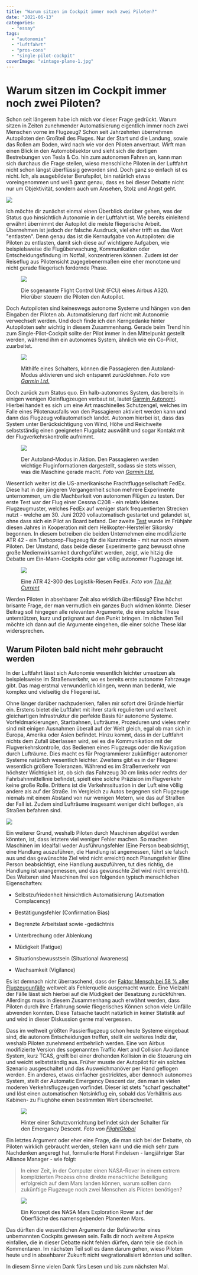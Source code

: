 ```yaml
---
title: "Warum sitzen im Cockpit immer noch zwei Piloten?"
date: "2021-06-13"
categories: 
  - "essay"
tags: 
  - "autonomie"
  - "luftfahrt"
  - "pros-cons"
  - "single-pilot-cockpit"
coverImage: "vintage-plane-1.jpg"
---
```


# Warum sitzen im Cockpit immer noch zwei Piloten?

Schon seit längerem habe ich mich vor dieser Frage gedrückt. Warum sitzen in Zeiten zunehmender Automatisierung eigentlich immer noch zwei Menschen vorne im Flugzeug? Schon seit Jahrzehnten übernehmen Autopiloten den Großteil des Fluges. Nur der Start und die Landung, sowie das Rollen am Boden, wird nach wie vor den Piloten anvertraut. Wirft man einen Blick in den Automobilsektor und sieht sich die dortigen Bestrebungen von Tesla & Co. hin zum autonomen Fahren an, kann man sich durchaus die Frage stellen, wieso menschliche Piloten in der Luftfahrt nicht schon längst überflüssig geworden sind. Doch ganz so einfach ist es nicht. Ich, als ausgebildeter Berufspilot, bin natürlich etwas voreingenommen und weiß ganz genau, dass es bei dieser Debatte nicht nur um Objektivität, sondern auch um Ansehen, Stolz und Angst geht.

<!--more-->

![](/img/blog/DSC_0952-1024x576.jpg)

Ich möchte dir zunächst einmal einen Überblick darüber gehen, was der Status quo hinsichtlich Autonomie in der Luftfahrt ist. Wie bereits einleitend erwähnt übernimmt der Autopilot die meiste fliegerische Arbeit. Übernehmen ist jedoch der falsche Ausdruck, viel eher trifft es das Wort "entlasten". Denn genau das ist die Kernaufgabe von Autopiloten: die Piloten zu entlasten, damit sich diese auf wichtigere Aufgaben, wie beispielsweise die Flugüberwachung, Kommunikation oder Entscheidungsfindung im Notfall, konzentrieren können. Zudem ist der Reiseflug aus Pilotensicht zugegebenermaßen eine eher monotone und nicht gerade fliegerisch fordernde Phase.

<figure>

![](/img/blog/Autopilot-1024x576.jpg)

<figcaption>

Die sogenannte Flight Control Unit (FCU) eines Airbus A320. Hierüber steuern die Piloten den Autopilot.

</figcaption>

</figure>

Doch Autopiloten sind keineswegs autonome Systeme und hängen von den Eingaben der Piloten ab. Automatisierung darf nicht mit Autonomie verwechselt werden. Und doch finde ich den Kerngedanke hinter Autopiloten sehr wichtig in diesem Zusammenhang. Gerade beim Trend hin zum Single-Pilot-Cockpit sollte der Pilot immer in den Mittelpunkt gestellt werden, während ihm ein autonomes System, ähnlich wie ein Co-Pilot, zuarbeitet.

<figure>

![](/img/blog/garmin-autoland.jpg)

<figcaption>

Mithilfe eines Schalters, können die Passagieren den Autoland-Modus aktivieren und sich entspannt zurücklehnen. _Foto von [Garmin Ltd.](https://discover.garmin.com/de-DE/autonomi/)_

</figcaption>

</figure>

Doch zurück zum Status quo. Ein halb-autonomes System, das bereits in einigen wenigen Kleinflugzeugen verbaut ist, lautet [Garmin Autonomí](https://discover.garmin.com/de-DE/autonomi/). Hierbei handelt es sich um eine Art maschinelles Schutzengel, welches im Falle eines Pilotenausfalls von den Passagieren aktiviert werden kann und dann das Flugzeug vollautomatisch landet. Autonom hierbei ist, dass das System unter Berücksichtigung von Wind, Höhe und Reichweite selbstständig einen geeigneten Flugplatz auswählt und sogar Kontakt mit der Flugverkehrskontrolle aufnimmt.

<figure>

![](/img/blog/autoland-activation-1024x657.jpg)

<figcaption>

Der Autoland-Modus in Aktion. Den Passagieren werden wichtige Fluginformationen dargestellt, sodass sie stets wissen, was die Maschine gerade macht. _Foto von [Garmin Ltd.](https://discover.garmin.com/de-DE/autonomi/)_

</figcaption>

</figure>

Wesentlich weiter ist die US-amerikanische Frachtfluggesellschaft FedEx. Diese hat in der jüngeren Vergangenheit schon mehrere Experimente unternommen, um die Machbarkeit von autonomen Flügen zu testen. Der erste Test war der Flug einer Cessna C208 - ein relativ kleines Flugzeugmuster, welches FedEx auf weniger stark frequentierten Strecken nutzt - welche am 30. Juni 2020 vollautomatisch gestartet und gelandet ist, ohne dass sich ein Pilot an Board befand. Der zweite [Test](https://theaircurrent.com/technology/fedex-and-sikorsky-quietly-begin-single-pilot-tests-for-cargo-airliners/) wurde im Frühjahr diesen Jahres in Kooperation mit dem Helikopter-Hersteller Sikorsky begonnen. In diesem betreiben die beiden Unternehmen eine modifizierte ATR 42 - ein Turboprop-Flugzeug für die Kurzstrecke - mit nur noch einem Piloten. Der Umstand, dass beide dieser Experimente ganz bewusst ohne große Medienwirksamkeit durchgeführt werden, zeigt, wie hitzig die Debatte um Ein-Mann-Cockpits oder gar völlig autonomer Flugzeuge ist.

<figure>

![](/img/blog/fedex-1024x683.jpg)

<figcaption>

Eine ATR 42-300 des Logistik-Riesen FedEx. _Foto von [The Air Current](https://theaircurrent.com/technology/fedex-and-sikorsky-quietly-begin-single-pilot-tests-for-cargo-airliners/)_

</figcaption>

</figure>

Werden Piloten in absehbarer Zeit also wirklich überflüssig? Eine höchst brisante Frage, der man vermutlich ein ganzes Buch widmen könnte. Dieser Beitrag soll hingegen alle relevanten Argumente, die eine solche These unterstützen, kurz und prägnant auf den Punkt bringen. Im nächsten Teil möchte ich dann auf die Argumente eingehen, die einer solche These klar widersprechen.

## Warum Piloten bald nicht mehr gebraucht werden

In der Luftfahrt lässt sich Autonomie wesentlich leichter umsetzen als beispielsweise im Straßenverkehr, wo es bereits erste autonome Fahrzeuge gibt. Das mag erstmal verwunderlich klingen, wenn man bedenkt, wie komplex und vielseitig die Fliegerei ist.

Ohne länger darüber nachzudenken, fallen mir sofort drei Gründe hierfür ein. Erstens bietet die Luftfahrt mit ihrer stark regulierten und weltweit gleichartigen Infrastruktur die perfekte Basis für autonome Systeme. Vorfeldmarkierungen, Startbahnen, Lufträume, Prozeduren und vieles mehr sind mit einigen Ausnahmen überall auf der Welt gleich, egal ob man sich in Europa, Amerika oder Asien befindet. Hinzu kommt, dass in der Luftfahrt nichts dem Zufall überlassen wird, sei es die Kommunikation mit der Flugverkehrskontrolle, das Bedienen eines Flugzeugs oder die Navigation durch Lufträume. Dies macht es für Programmierer zukünftiger autonomer Systeme natürlich wesentlich leichter. Zweitens gibt es in der Fliegerei wesentlich größere Toleranzen. Während es im Straßenverkehr von höchster Wichtigkeit ist, ob sich das Fahrzeug 30 cm links oder rechts der Fahrbahnmittellinie befindet, spielt eine solche Präzision im Flugverkehr keine große Rolle. Drittens ist die Verkehrssituation in der Luft eine völlig andere als auf der Straße. Im Vergleich zu Autos begegnen sich Flugzeuge niemals mit einem Abstand von nur wenigen Metern, wie das auf Straßen der Fall ist. Zudem sind Lufträume insgesamt weniger dicht beflogen, als Straßen befahren sind.

![](/img/blog/takeoff-sunset-1024x577.jpeg)

Ein weiterer Grund, weshalb Piloten durch Maschinen abgelöst werden könnten, ist, dass letztere viel weniger Fehler machen. So machen Maschinen im Idealfall weder Ausführungsfehler (Eine Person beabsichtigt, eine Handlung auszuführen, die Handlung ist angemessen, führt sie falsch aus und das gewünschte Ziel wird nicht erreicht) noch Planungsfehler (Eine Person beabsichtigt, eine Handlung auszuführen, tut dies richtig, die Handlung ist unangemessen, und das gewünschte Ziel wird nicht erreicht). Des Weiteren sind Maschinen frei von folgenden typisch menschlichen Eigenschaften:

- Selbstzufriedenheit hinsichtlich Automatisierung (Automation Complacency)

- Bestätigungsfehler (Confirmation Bias)

- Begrenzte Arbeitslast sowie -gedächtnis

- Unterbrechung oder Ablenkung

- Müdigkeit (Fatigue)

- Situationsbewusstsein (Situational Awareness)

- Wachsamkeit (Vigilance)

Es ist demnach nicht überraschend, dass der [Faktor Mensch bei 58 % aller Flugzeugunfälle](https://www.forschungsinformationssystem.de/servlet/is/483653/) weltweit als Fehlerquelle ausgemacht wurde. Eine Vielzahl der Fälle lässt sich hierbei auf die Müdigkeit der Besatzung zurückführen. Allerdings muss in diesem Zusammenhang auch erwähnt werden, dass Piloten durch ihre Erfahrung sowie fliegerisches Können schon viele Unfälle abwenden konnten. Diese Tatsache taucht natürlich in keiner Statistik auf und wird in dieser Diskussion gerne mal vergessen.

Dass im weltweit größten Passierflugzeug schon heute Systeme eingebaut sind, die autonom Entscheidungen treffen, stellt ein weiteres Indiz dar, weshalb Piloten zunehmend entbehrlich werden. Eine von Airbus modifizierte Version des sogenannten Traffic Alert and Collision Avoidance System, kurz TCAS, greift bei einer drohenden Kollision in die Steuerung ein und weicht selbstständig aus. Früher musste der Autopilot für ein solches Szenario ausgeschaltet und das Ausweichmanöver per Hand geflogen werden. Ein anderes, etwas einfacher gestricktes, aber dennoch autonomes System, stellt der Automatic Emergency Descent dar, den man in vielen moderen Verkehrsflugzeugen vorfindet. Dieser ist stets "scharf geschaltet" und löst einen automatischen Notsinkflug ein, sobald das Verhältnis aus Kabinen- zu Flughöhe einen bestimmten Wert überschreitet.

<figure>

![](/img/blog/speedbrake.jpg)

<figcaption>

Hinter einer Schutzvorrichtung befindet sich der Schalter für den Emergancy Descent. _Foto von [FlightGlobal](https://www.flightglobal.com/programmes/a350-1000-features-automated-rapid-descent-capability/126225.article)_

</figcaption>

</figure>

Ein letztes Argument oder eher eine Frage, die man sich bei der Debatte, ob Piloten wirklich gebraucht werden, stellen kann und die mich sehr zum Nachdenken angeregt hat, formulierte Horst Findeisen - langjähriger Star Alliance Manager - wie folgt:

> In einer Zeit, in der Computer einen NASA-Rover in einem extrem komplizierten Prozess ohne direkte menschliche Beteiligung erfolgreich auf dem Mars landen können, warum sollten dann zukünftige Flugzeuge noch zwei Menschen als Piloten benötigen?

<figure>

![](/img/blog/nasa-mars-rover-1024x819.jpg)

<figcaption>

Ein Konzept des NASA Mars Exploration Rover auf der Oberfläche des namensgebenden Planenten Mars.

</figcaption>

</figure>

Das dürften die wesentlichen Argumente der Befürworter eines unbemannten Cockpits gewesen sein. Falls dir noch weitere Aspekte einfallen, die in dieser Debatte nicht fehlen dürfen, dann teile sie doch in Kommentaren. Im nächsten Teil soll es dann darum gehen, wieso Piloten heute und in absehbarer Zukunft nicht wegrationalisiert könnten und sollten.

In diesem Sinne vielen Dank fürs Lesen und bis zum nächsten Mal.
